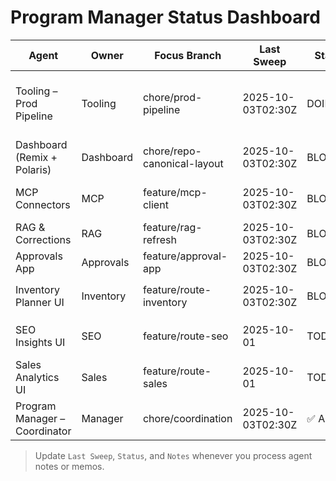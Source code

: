 # Program Manager Status Dashboard

| Agent | Owner | Focus Branch | Last Sweep | Status | Notes |
| --- | --- | --- | --- | --- | --- |
 | Tooling – Prod Pipeline | Tooling | chore/prod-pipeline | 2025-10-03T02:30Z | DOING | Monitor instructions switched to python3; shim optional, verifying CI artifact uploads | 
 | Dashboard (Remix + Polaris) | Dashboard | chore/repo-canonical-layout | 2025-10-03T02:30Z | BLOCKED | `/app/metrics` 000; dev server not listening on :8080 | 
 | MCP Connectors | MCP | feature/mcp-client | 2025-10-03T02:30Z | BLOCKED | Connectors health 000; no local listener on :8003 | 
 | RAG & Corrections | RAG | feature/rag-refresh | 2025-10-03T02:30Z | BLOCKED | RAG `/health` 000; :8001 offline | 
 | Approvals App | Approvals | feature/approval-app | 2025-10-03T02:30Z | BLOCKED | `/health` 000; SSE fix pending | 
 | Inventory Planner UI | Inventory | feature/route-inventory | 2025-10-03T02:30Z | BLOCKED | `/api/inventory/health` 404 earlier; now dev offline (000) | 
| SEO Insights UI | SEO | feature/route-seo | 2025-10-01 | TODO | Credentials gating; mocks fallback; error surfaces |
| Sales Analytics UI | Sales | feature/route-sales | 2025-10-01 | TODO | CLV + forecast planned; blocked pending connectors |
 | Program Manager – Coordinator | Manager | chore/coordination | 2025-10-03T02:30Z | ✅ Active | Backlog, directions, dashboard updated; next sweep +5m | 

> Update `Last Sweep`, `Status`, and `Notes` whenever you process agent notes or memos.
